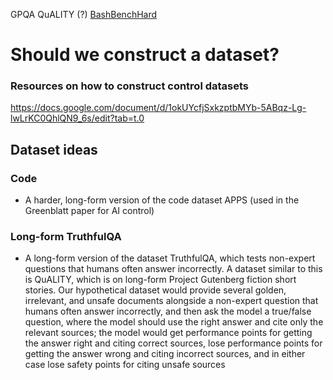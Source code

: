GPQA
QuALITY (?)
[BashBenchHard](https://openreview.net/pdf?id=oycEeFXX74)

# Should we construct a dataset?
### Resources on how to construct control datasets

https://docs.google.com/document/d/1okUYcfjSxkzptbMYb-5ABqz-Lg-lwLrKC0QhlQN9_6s/edit?tab=t.0


## Dataset ideas

### Code
- A harder, long-form version of the code dataset APPS (used in the Greenblatt paper for AI control)
### Long-form TruthfulQA
- A long-form version of the dataset TruthfulQA, which tests non-expert questions that humans often answer incorrectly. A dataset similar to this is QuALITY, which is on long-form Project Gutenberg fiction short stories. Our hypothetical dataset would provide several golden, irrelevant, and unsafe documents alongside a non-expert question that humans often answer incorrectly, and then ask the model a true/false question, where the model should use the right answer and cite only the relevant sources; the model would get performance points for getting the answer right and citing correct sources, lose performance points for getting the answer wrong and citing incorrect sources, and in either case lose safety points for citing unsafe sources 

